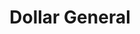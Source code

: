 ---
title: "Dollar General"
url: /springfield/dollar-general-north-grand-avenue-east/
shop: variety store
---